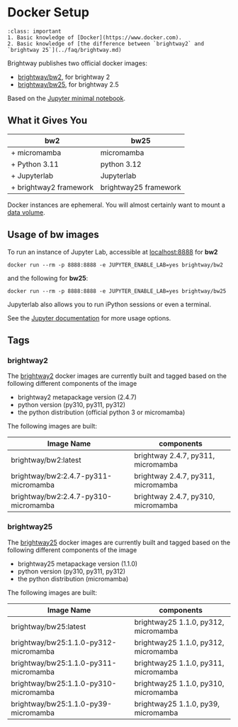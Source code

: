 # Docker Setup

```{admonition} Prerequisites
:class: important
1. Basic knowledge of [Docker](https://www.docker.com).
2. Basic knowledge of [the difference between `brightway2` and `brightway 25`](../faq/brightway.md)
```
Brightway publishes two official docker images:

- [brightway/bw2](https://hub.docker.com/r/brightway/bw2), for brightway 2
- [brightway/bw25](https://hub.docker.com/r/brightway/bw25), for brightway 2.5

Based on the [Jupyter minimal notebook](https://github.com/jupyter/docker-stacks/tree/master/minimal-notebook).

## What it Gives You

| bw2 | bw25 |
|-----|-------|
|+ micromamba | micromamba |
|+ Python 3.11| python 3.12|
|+ Jupyterlab| Jupyterlab|
|+ brightway2 framework| brightway25 framework |

Docker instances are ephemeral. You will almost certainly want to mount a [data volume](https://docs.docker.com/storage/volumes/).

## Usage of bw images

To run an instance of Jupyter Lab, accessible at [localhost:8888](http://localhost:8888/) for **bw2**

    docker run --rm -p 8888:8888 -e JUPYTER_ENABLE_LAB=yes brightway/bw2

and the following for **bw25**:

    docker run --rm -p 8888:8888 -e JUPYTER_ENABLE_LAB=yes brightway/bw25


Jupyterlab also allows you to run iPython sessions or even a terminal.

See the [Jupyter documentation](https://github.com/jupyter/docker-stacks) for more usage options.

## Tags

### brightway2

The [brightway2](https://github.com/brightway-lca/brightway2) docker images are currently built and
tagged based on the following different components of the image

+ brightway2 metapackage version (2.4.7)
+ python version (py310, py311, py312)
+ the python distribution (official python 3 or micromamba)



The following images are built:

| Image Name | components |
| ---------- | ---------- |
| brightway/bw2:latest | brightway 2.4.7, py311, micromamba|
| brightway/bw2:2.4.7-py311-micromamba | brightway 2.4.7, py311, micromamba|
| brightway/bw2:2.4.7-py310-micromamba | brightway 2.4.7, py310, micromamba|


### brightway25

The [brightway25](https://github.com/brightway-lca/brightway25) docker images are currently built and
tagged based on the following different components of the image

+ brightway25 metapackage version (1.1.0)
+ python version (py310, py311, py312)
+ the python distribution (micromamba)

The following images are built:

| Image Name | components |
| ---------- | ---------- |
| brightway/bw25:latest | brightway25 1.1.0, py312, micromamba |
| brightway/bw25:1.1.0-py312-micromamba| brightway25 1.1.0, py312, micromamba |
| brightway/bw25:1.1.0-py311-micromamba| brightway25 1.1.0, py311, micromamba |
| brightway/bw25:1.1.0-py310-micromamba| brightway25 1.1.0, py310, micromamba |
| brightway/bw25:1.1.0-py39-micromamba| brightway25 1.1.0, py39, micromamba |
